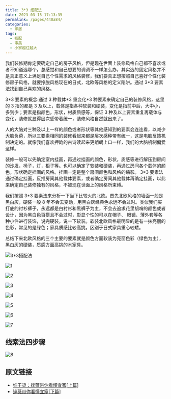 ```yaml
---
title: 3*3 搭配法
date: 2023-03-15 17:13:35
permalink: /pages/440a84/
categories:
  - 家居
tags:
  - 搭配
  - 审美
  - 小家越住越大
---
```


我们装修期肯定要确定自己的房子风格，但是现在世面上装修风格自己都不喜欢或者不知道选哪个，总感觉和自己想要的调调不一样怎么办，其实选的固定风格并不是真正意义上满足自己个性需求的风格装修，我们要真正想按照自己喜好个性化装修房子风格，就要挣脱风格现在的日式，北欧等风格的定义陷阱。通过 3\*3 要素法找到自己喜欢的风格。

3\*3 要素的概念:通过 3 种载体\*3 重变化\*3 种要素来确定自己的装修风格，这里的 3 指的都是 3 及以上，载体是指各种软装和硬装，变化是指前中后，大中小，多到少；要素是指颜色，形状，材质质感等，保证 3 种及以上要素重复再载体与变化，装修就显得层次感带着统一，装修风格自然就出来了。

人的大脑对三种及以上一样的颜色或者形状等其他感知到的要素会连连看，以减少大脑负荷，所以三要素相同的装修看起来都是层次感种带有统一，这是电脑反馈机制决定的。就像我们喜欢押韵的古诗读起来更朗朗上口一样，我们的大脑机制偏爱这样。

装修一般可以先确定室内挂画，再通过挂画的颜色，形状，质感等进行解压到房间的沙发，椅子，灯，柜子等。也可以确定了软装和硬装，再通过房间各个载体的颜色，形状确定挂画的风格。挂画一定是整个房间颜色和风格的缩影。 3\*3 要素法通过确定挂画，反推房间其他载体要素，或者确定房间其他载体再确定挂画，以此来确定自己装修独有的风格，不被现在世面上的风格所束缚。

我们按照 3*3 要素法来分析一下当下比较火的北欧。首先北欧风格的墙面一般是黑白灰，硬装一般 8 年不会去变动，用黑白灰经典色永远不会过时。类似我们买打底的衬衫裤子，永远都是白衬衫和黑裤子为主，不会去追求花里胡哨的颜色或者设计，因为黑白色百搭且不会过时，彰显个性的可以在帽子、 眼镜、薄外套等各种小件进行装饰，说完硬装，说一下软装。软装北欧风格最明显的是有一抹亮丽的色彩，常见的是绿色；家具质感比较高挑，区别于日式家具重心较矮。

总结下来北欧风格的三个主要的要素就是颜色方面软装为亮丽色彩（绿色为主），黑白灰的硬装，质感方面高挑的木家具。

![3*3搭配法](https://cdn.jsdelivr.net/gh/masantu/statics@master/images/Snipaste_2023-03-15_17-16-43.png)

![1](https://cdn.jsdelivr.net/gh/masantu/statics@master/images/1234.jpg)

![2](https://cdn.jsdelivr.net/gh/masantu/statics@master/images/Snipaste_2023-03-15_17-16-83.jpg)

![3](https://cdn.jsdelivr.net/gh/masantu/statics@master/images/Snipaste_2023-03-15_17-16-45.jpg)

![4](https://cdn.jsdelivr.net/gh/masantu/statics@master/images/Snipaste_2023-03-15_17-34-55.png)

![5](https://cdn.jsdelivr.net/gh/masantu/statics@master/images/Snipaste_2023-03-15_17-36-55.png)

![6](https://cdn.jsdelivr.net/gh/masantu/statics@master/images/Snipaste_2023-03-15_17-38-22.png)

![7](https://cdn.jsdelivr.net/gh/masantu/statics@master/images/Snipaste_2023-03-15_17-40-27.png)

## 线索法四步骤

![8](https://cdn.jsdelivr.net/gh/masantu/statics@master/images/Snipaste_2023-03-15_17-45-51.png)

## 原文链接

- [纯干货：逯薇带你看懂宜家[上篇]](https://mp.weixin.qq.com/s/_LDVsbZ5cmikuQQyMAWNhg)
- [逯薇带你看懂宜家[下篇]](https://mp.weixin.qq.com/s/vlmYu7s1l4L65g9ZxjvLmg)
